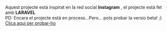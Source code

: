 <p>Aquest projecte està inspirat en la red social <b>Instagram</b> , el projecte está fet amb <b>LARAVEL</b><br> PD: Encara el projecte está en process...Pero... pots probar la versio beta! ;) <a href="http://gagandeep.alwaysdata.net/">Clica aqui per probar-ho</a></p>
<!---<h4>Un gran poder comporta una gran responsabilitat, perque no utilitzem aquest poder per construir una comunitat i unir el món?</h4>---!>

